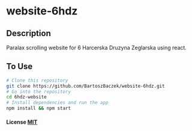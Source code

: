 # website-6hdz

## Description

Paralax scrolling website for 6 Harcerska Druzyna Zeglarska using react.

## To Use

```bash
# Clone this repository
git clone https://github.com/BartoszBaczek/website-6hdz.git
# Go into the repository
cd 6hdz-website
# Install dependencies and run the app
npm install && npm start
```

#### License [MIT](LICENSE.md)